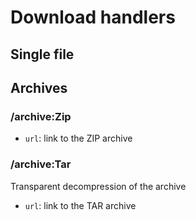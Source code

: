# Download handlers

## Single file

## Archives

### /archive:Zip

- `url`: link to the ZIP archive

### /archive:Tar

Transparent decompression of the archive

- `url`: link to the TAR archive
